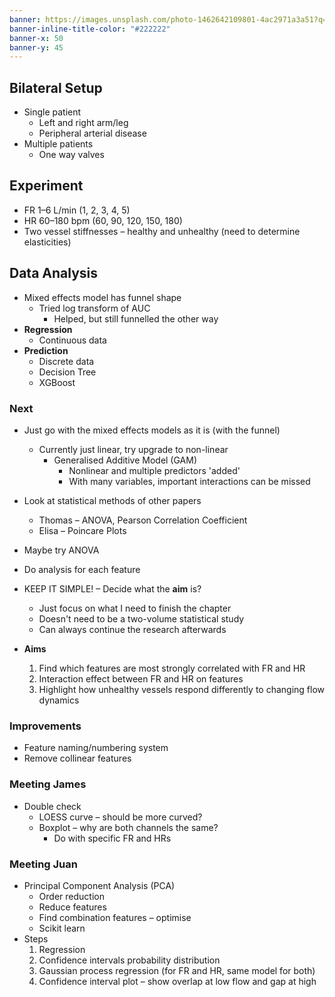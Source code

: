 ```yaml
---
banner: https://images.unsplash.com/photo-1462642109801-4ac2971a3a51?q=80&w=1673&auto=format&fit=crop&ixlib=rb-4.0.3&ixid=M3wxMjA3fDB8MHxwaG90by1wYWdlfHx8fGVufDB8fHx8fA%3D%3D
banner-inline-title-color: "#222222"
banner-x: 50
banner-y: 45
---
```


## Bilateral Setup
- Single patient
	- Left and right arm/leg
	- Peripheral arterial disease
- Multiple patients
	- One way valves
## Experiment
- FR 1–6 L/min (1, 2, 3, 4, 5)
- HR 60–180 bpm (60, 90, 120, 150, 180)
- Two vessel stiffnesses – healthy and unhealthy (need to determine elasticities)
## Data Analysis
- Mixed effects model has funnel shape
	- Tried log transform of AUC 
		- Helped, but still funnelled the other way
- **Regression**
	- Continuous data
- **Prediction**
	- Discrete data
	- Decision Tree
	- XGBoost
### Next
- Just go with the mixed effects models as it is (with the funnel)
	- Currently just linear, try upgrade to non-linear
		- Generalised Additive Model (GAM)
			- Nonlinear and multiple predictors 'added'
			- With many variables, important interactions can be missed
- Look at statistical methods of other papers
	- Thomas – ANOVA, Pearson Correlation Coefficient
	- Elisa – Poincare Plots
- Maybe try ANOVA
- Do analysis for each feature

- KEEP IT SIMPLE! – Decide what the **aim** is?
	- Just focus on what I need to finish the chapter
	- Doesn't need to be a two-volume statistical study
	- Can always continue the research afterwards
- **Aims**
	1. Find which features are most strongly correlated with FR and HR
	2. Interaction effect between FR and HR on features
	3. Highlight how unhealthy vessels respond differently to changing flow dynamics
### Improvements
- Feature naming/numbering system
- Remove collinear features
### Meeting James
- Double check
	- LOESS curve – should be more curved?
	- Boxplot – why are both channels the same?
		- Do with specific FR and HRs
### Meeting Juan
- Principal Component Analysis (PCA)
	- Order reduction
	- Reduce features
	- Find combination features – optimise
	- Scikit learn
- Steps
	1. Regression
	2. Confidence intervals probability distribution
	3. Gaussian process regression (for FR and HR, same model for both)
	4. Confidence interval plot – show overlap at low flow and gap at high